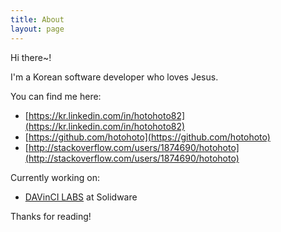 ```yaml
---
title: About
layout: page
---
```


<p class="message">
  Hi there~!
</p>

I'm a Korean software developer who loves Jesus.

You can find me here:

* [https://kr.linkedin.com/in/hotohoto82](https://kr.linkedin.com/in/hotohoto82)
* [https://github.com/hotohoto](https://github.com/hotohoto)
* [http://stackoverflow.com/users/1874690/hotohoto](http://stackoverflow.com/users/1874690/hotohoto)

Currently working on:

* [DAVinCI LABS](https://davincilabs.ai) at Solidware

Thanks for reading!
